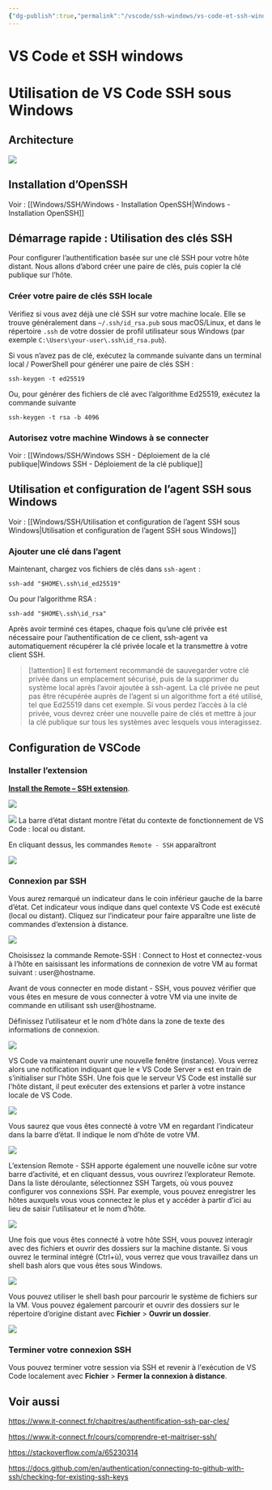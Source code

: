 ```yaml
---
{"dg-publish":true,"permalink":"/vscode/ssh-windows/vs-code-et-ssh-windows/","title":"VS Code et SSH windows"}
---
```


# VS Code et SSH windows


# Utilisation de VS Code SSH sous Windows

## Architecture

![](file:///C:/Users/jpdemory/AppData/Local/Temp/lu6180ert3.tmp/lu6180erti_tmp_41b8958c53ffe2bc.png)

## Installation d’OpenSSH

Voir : [[Windows/SSH/Windows - Installation OpenSSH\|Windows - Installation OpenSSH]]

## Démarrage rapide : Utilisation des clés SSH

Pour configurer l’authentification basée sur une clé SSH pour votre hôte distant. Nous allons d’abord créer une paire de clés, puis copier la clé publique sur l’hôte.

### Créer votre paire de clés SSH locale

Vérifiez si vous avez déjà une clé SSH sur votre machine locale. Elle se trouve généralement dans `~/.ssh/id_rsa.pub` sous macOS/Linux, et dans le répertoire `.ssh` de votre dossier de profil utilisateur sous Windows (par exemple `C:\Users\your-user\.ssh\id_rsa.pub`).

Si vous n’avez pas de clé, exécutez la commande suivante dans un terminal local / PowerShell pour générer une paire de clés SSH :

```
ssh-keygen -t ed25519
```

Ou, pour générer des fichiers de clé avec l’algorithme Ed25519, exécutez la commande suivante

```
ssh-keygen -t rsa -b 4096
```

### Autorisez votre machine Windows à se connecter

Voir : [[Windows/SSH/Windows SSH - Déploiement de la clé publique\|Windows SSH - Déploiement de la clé publique]]

## Utilisation et configuration de l’agent SSH sous Windows


Voir : [[Windows/SSH/Utilisation et configuration de l’agent SSH sous Windows\|Utilisation et configuration de l’agent SSH sous Windows]]

### Ajouter une clé dans l’agent

Maintenant, chargez vos fichiers de clés dans `ssh-agent` :

```
ssh-add "$HOME\.ssh\id_ed25519"
```

Ou pour l’algorithme RSA :

```
ssh-add "$HOME\.ssh\id_rsa"
```

Après avoir terminé ces étapes, chaque fois qu’une clé privée est nécessaire pour l’authentification de ce client, ssh-agent va automatiquement récupérer la clé privée locale et la transmettre à votre client SSH.

> [!attention] Il est fortement recommandé de sauvegarder votre clé privée dans un emplacement sécurisé, puis de la supprimer du système local après l’avoir ajoutée à ssh-agent. La clé privée ne peut pas être récupérée auprès de l’agent si un algorithme fort a été utilisé, tel que Ed25519 dans cet exemple. Si vous perdez l’accès à la clé privée, vous devrez créer une nouvelle paire de clés et mettre à jour la clé publique sur tous les systèmes avec lesquels vous interagissez.

## Configuration de VSCode

### Installer l’extension

**[Install the Remote – SSH extension](vscode:extension/ms-vscode-remote.remote-ssh)**.

![](file:///C:/Users/jpdemory/AppData/Local/Temp/lu6180ert3.tmp/lu6180erti_tmp_890c82c16566eafc.png)

![](file:///C:/Users/jpdemory/AppData/Local/Temp/lu6180ert3.tmp/lu6180erti_tmp_cc63df3eedc8e547.png) La barre d’état distant montre l’état du contexte de fonctionnement de VS Code : local ou distant.

En cliquant dessus, les commandes `Remote - SSH` apparaîtront

![](file:///C:/Users/jpdemory/AppData/Local/Temp/lu6180ert3.tmp/lu6180erti_tmp_2a45ad58c28d7882.png)

### Connexion par SSH

Vous aurez remarqué un indicateur dans le coin inférieur gauche de la barre d’état. Cet indicateur vous indique dans quel contexte VS Code est exécuté (local ou distant). Cliquez sur l’indicateur pour faire apparaître une liste de commandes d’extension à distance.

![](file:///C:/Users/jpdemory/AppData/Local/Temp/lu6180ert3.tmp/lu6180erti_tmp_4c788c61a73060c7.png)

Choisissez la commande Remote-SSH : Connect to Host et connectez-vous à l’hôte en saisissant les informations de connexion de votre VM au format suivant : user@hostname.

Avant de vous connecter en mode distant - SSH, vous pouvez vérifier que vous êtes en mesure de vous connecter à votre VM via une invite de commande en utilisant ssh user@hostname.

Définissez l’utilisateur et le nom d’hôte dans la zone de texte des informations de connexion.

![](file:///C:/Users/jpdemory/AppData/Local/Temp/lu6180ert3.tmp/lu6180erti_tmp_27762eefe9551f3f.png)

VS Code va maintenant ouvrir une nouvelle fenêtre (instance). Vous verrez alors une notification indiquant que le « VS Code Server » est en train de s’initialiser sur l’hôte SSH. Une fois que le serveur VS Code est installé sur l'hôte distant, il peut exécuter des extensions et parler à votre instance locale de VS Code.

![](file:///C:/Users/jpdemory/AppData/Local/Temp/lu6180ert3.tmp/lu6180erti_tmp_da0924e4f52abcd8.png)

Vous saurez que vous êtes connecté à votre VM en regardant l’indicateur dans la barre d’état. Il indique le nom d’hôte de votre VM.

![](file:///C:/Users/jpdemory/AppData/Local/Temp/lu6180ert3.tmp/lu6180erti_tmp_55f32ece8592e33b.png)

L’extension Remote - SSH apporte également une nouvelle icône sur votre barre d’activité, et en cliquant dessus, vous ouvrirez l’explorateur Remote. Dans la liste déroulante, sélectionnez SSH Targets, où vous pouvez configurer vos connexions SSH. Par exemple, vous pouvez enregistrer les hôtes auxquels vous vous connectez le plus et y accéder à partir d’ici au lieu de saisir l’utilisateur et le nom d’hôte.

![](file:///C:/Users/jpdemory/AppData/Local/Temp/lu6180ert3.tmp/lu6180erti_tmp_dd20c5d930ed1c75.png)

Une fois que vous êtes connecté à votre hôte SSH, vous pouvez interagir avec des fichiers et ouvrir des dossiers sur la machine distante. Si vous ouvrez le terminal intégré (Ctrl+ù), vous verrez que vous travaillez dans un shell bash alors que vous êtes sous Windows.

![](file:///C:/Users/jpdemory/AppData/Local/Temp/lu6180ert3.tmp/lu6180erti_tmp_b8a830ce8fd2e05c.png)

Vous pouvez utiliser le shell bash pour parcourir le système de fichiers sur la VM. Vous pouvez également parcourir et ouvrir des dossiers sur le répertoire d’origine distant avec **Fichier** > **Ouvrir un dossier**.

![](file:///C:/Users/jpdemory/AppData/Local/Temp/lu6180ert3.tmp/lu6180erti_tmp_6fa6941645d03e8d.png)

### Terminer votre connexion SSH

Vous pouvez terminer votre session via SSH et revenir à l'exécution de VS Code localement avec **Fichier** > **Fermer la connexion à distance**.

## Voir aussi

https://www.it-connect.fr/chapitres/authentification-ssh-par-cles/

https://www.it-connect.fr/cours/comprendre-et-maitriser-ssh/

https://stackoverflow.com/a/65230314

https://docs.github.com/en/authentication/connecting-to-github-with-ssh/checking-for-existing-ssh-keys
